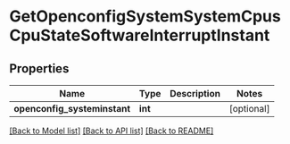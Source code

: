 # GetOpenconfigSystemSystemCpusCpuStateSoftwareInterruptInstant

## Properties
Name | Type | Description | Notes
------------ | ------------- | ------------- | -------------
**openconfig_systeminstant** | **int** |  | [optional] 

[[Back to Model list]](../README.md#documentation-for-models) [[Back to API list]](../README.md#documentation-for-api-endpoints) [[Back to README]](../README.md)


